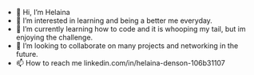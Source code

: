 - 👋 Hi, I’m Helaina
- 👀 I’m interested in learning and being a better me everyday.
- 🌱 I’m currently learning how to code and it is whooping my tail, but im enjoying the challenge.
- 💞️ I’m looking to collaborate on many projects and networking in the future.
- 📫 How to reach me linkedin.com/in/helaina-denson-106b31107


<!---
HDenson89/HDenson89 is a ✨ special ✨ repository because its `README.md` (this file) appears on your GitHub profile.
You can click the Preview link to take a look at your changes.
--->
